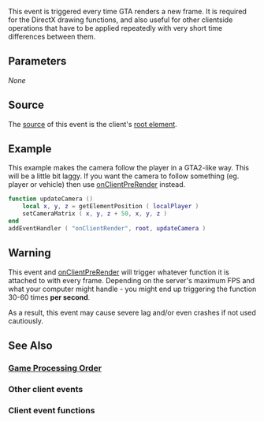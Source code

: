 This event is triggered every time GTA renders a new frame. It is required for the DirectX drawing functions, and also useful for other clientside operations that have to be applied repeatedly with very short time differences between them.

Parameters
----------

*None*

Source
------

The [source](/docs/event_system#event_source.md "wikilink") of this event is the client's [root element](/root_element.md "wikilink").

Example
-------

This example makes the camera follow the player in a GTA2-like way. This will be a little bit laggy. If you want the camera to follow something (eg. player or vehicle) then use [onClientPreRender](/docs/onclientprerender.md "wikilink") instead.

``` lua
function updateCamera ()
    local x, y, z = getElementPosition ( localPlayer )
    setCameraMatrix ( x, y, z + 50, x, y, z )
end
addEventHandler ( "onClientRender", root, updateCamera )
```

Warning
-------

This event and [onClientPreRender](/docs/onclientprerender.md "wikilink") will trigger whatever function it is attached to with every frame. Depending on the server's maximum FPS and what your computer might handle - you might end up triggering the function 30-60 times **per second**.

As a result, this event may cause severe lag and/or even crashes if not used cautiously.

See Also
--------

### [Game Processing Order](/docs/game_processing_order.md "wikilink")

### Other client events

### Client event functions
